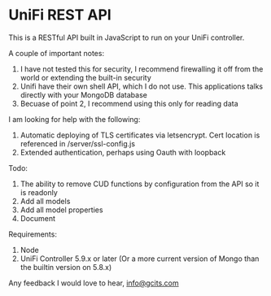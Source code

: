 # UniFi REST API

This is a RESTful API built in JavaScript to run on your UniFi controller.

A couple of important notes:

1. I have not tested this for security, I recommend firewalling it off from the world or extending the built-in security
2. Unifi have their own shell API, which I do not use. This applications talks directly with your MongoDB database
3. Becuase of point 2, I recommend using this only for reading data

I am looking for help with the following:

1. Automatic deploying of TLS certificates via letsencrypt. Cert location is referenced in /server/ssl-config.js
2. Extended authentication, perhaps using Oauth with loopback

Todo:

1. The ability to remove CUD functions by configuration from the API so it is readonly
2. Add all models
3. Add all model properties
4. Document

Requirements:

1. Node 
2. UniFi Controller 5.9.x or later (Or a more current version of Mongo than the builtin version on 5.8.x)


Any feedback I would love to hear, info@gcits.com
